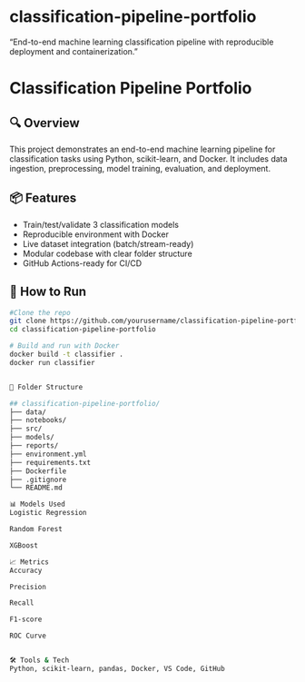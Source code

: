 # classification-pipeline-portfolio
“End-to-end machine learning classification pipeline with reproducible deployment and containerization.”

# Classification Pipeline Portfolio

## 🔍 Overview
This project demonstrates an end-to-end machine learning pipeline for classification tasks using Python, scikit-learn, and Docker. It includes data ingestion, preprocessing, model training, evaluation, and deployment.

## 📦 Features
- Train/test/validate 3 classification models
- Reproducible environment with Docker
- Live dataset integration (batch/stream-ready)
- Modular codebase with clear folder structure
- GitHub Actions-ready for CI/CD

## 🚀 How to Run
```bash
#Clone the repo
git clone https://github.com/yourusername/classification-pipeline-portfolio.git
cd classification-pipeline-portfolio

# Build and run with Docker
docker build -t classifier .
docker run classifier


📁 Folder Structure

## classification-pipeline-portfolio/
├── data/
├── notebooks/
├── src/
├── models/
├── reports/
├── environment.yml
├── requirements.txt
├── Dockerfile
├── .gitignore
└── README.md

📊 Models Used
Logistic Regression

Random Forest

XGBoost

📈 Metrics
Accuracy

Precision

Recall

F1-score

ROC Curve


🛠 Tools & Tech
Python, scikit-learn, pandas, Docker, VS Code, GitHub



